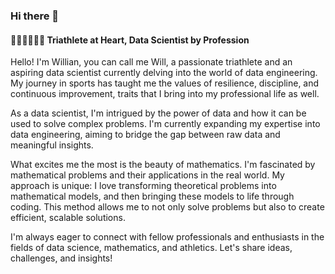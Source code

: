 ### Hi there 👋

#### 🚴‍♂️🏊‍♂️🏃‍♂️ Triathlete at Heart, Data Scientist by Profession

Hello! I'm Willian, you can call me Will, a passionate triathlete and an aspiring data scientist currently delving into the world of data engineering. My journey in sports has taught me the values of resilience, discipline, and continuous improvement, traits that I bring into my professional life as well.

As a data scientist, I'm intrigued by the power of data and how it can be used to solve complex problems. I'm currently expanding my expertise into data engineering, aiming to bridge the gap between raw data and meaningful insights.

What excites me the most is the beauty of mathematics. I'm fascinated by mathematical problems and their applications in the real world. My approach is unique: I love transforming theoretical problems into mathematical models, and then bringing these models to life through coding. This method allows me to not only solve problems but also to create efficient, scalable solutions.

I'm always eager to connect with fellow professionals and enthusiasts in the fields of data science, mathematics, and athletics. Let's share ideas, challenges, and insights!
